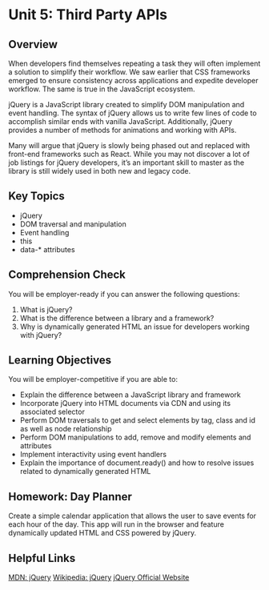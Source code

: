 # Unit 5: Third Party APIs

## Overview
When developers find themselves repeating a task they will often implement a solution to simplify their workflow. We saw earlier that CSS frameworks emerged to ensure consistency across applications and expedite developer workflow. The same is true in the JavaScript ecosystem. 

jQuery is a JavaScript library created to simplify DOM manipulation and event handling. The syntax of jQuery allows us to write few lines of code to accomplish similar ends with vanilla JavaScript. Additionally, jQuery provides a number of methods for animations and working with APIs.

Many will argue that jQuery is slowly being phased out and replaced with front-end frameworks such as React. While you may not discover a lot of job listings for jQuery developers, it’s an important skill to master as the library is still widely used in both new and legacy code. 

## Key Topics
* jQuery
* DOM traversal and manipulation
* Event handling
* this
* data-* attributes

## Comprehension Check
You will be employer-ready if you can answer the following questions: 
1. What is jQuery? 
2. What is the difference between a library and a framework?
3. Why is dynamically generated HTML an issue for developers working with jQuery?

## Learning Objectives
You will be employer-competitive if you are able to: 
* Explain the difference between a JavaScript library and framework
* Incorporate jQuery into HTML documents via CDN and using its associated selector
* Perform DOM traversals to get and select elements by tag, class and id as well as node relationship
* Perform DOM manipulations to add, remove and modify elements and attributes
* Implement interactivity using event handlers
* Explain the importance of document.ready() and how to resolve issues related to dynamically generated HTML

## Homework: Day Planner
Create a simple calendar application that allows the user to save events for each hour of the day. This app will run in the browser and feature dynamically updated HTML and CSS powered by jQuery.

## Helpful Links
[MDN: jQuery](https://developer.mozilla.org/en-US/docs/Glossary/jQuery)
[Wikipedia: jQuery](https://en.wikipedia.org/wiki/JQuery)
[jQuery Official Website](https://jquery.com/)

